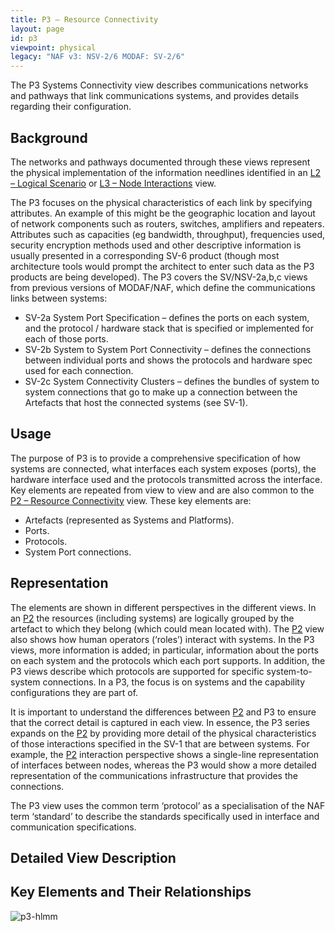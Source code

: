 ```yaml
---
title: P3 – Resource Connectivity
layout: page
id: p3
viewpoint: physical
legacy: "NAF v3: NSV-2/6 MODAF: SV-2/6"
---
```



The P3 Systems Connectivity view describes communications networks and
pathways that link communications systems, and provides details
regarding their configuration.

## Background

The networks and pathways documented through these views represent the
physical implementation of the information needlines identified in an
[L2 – Logical Scenario](l2.html) or [L3 – Node Interactions](l3.html) view.

The P3 focuses on the physical characteristics of each link by
specifying attributes. An example of this might be the geographic
location and layout of network components such as routers, switches,
amplifiers and repeaters. Attributes such as capacities (eg bandwidth,
throughput), frequencies used, security encryption methods used and
other descriptive information is usually presented in a corresponding
SV-6 product (though most architecture tools would prompt the architect
to enter such data as the P3 products are being developed). The P3
covers the SV/NSV-2a,b,c views from previous versions of MODAF/NAF,
which define the communications links between systems:

-   SV-2a System Port Specification – defines the ports on each system,
    and the protocol / hardware stack that is specified or implemented
    for each of those ports.
-   SV-2b System to System Port Connectivity – defines the connections
    between individual ports and shows the protocols and hardware spec
    used for each connection.
-   SV-2c System Connectivity Clusters – defines the bundles of system
    to system connections that go to make up a connection between the
    Artefacts that host the connected systems (see SV-1).

## Usage

The purpose of P3 is to provide a comprehensive specification of how
systems are connected, what interfaces each system exposes (ports), the
hardware interface used and the protocols transmitted across the
interface. Key elements are repeated from view to view and are also
common to the [P2 – Resource Connectivity](p2.html) view. These key elements
are:

-   Artefacts (represented as Systems and Platforms).
-   Ports.
-   Protocols.
-   System Port connections.

## Representation

The elements are shown in different perspectives in the different views.
In an [P2](p2.html) the resources (including systems) are logically grouped
by the artefact to which they belong (which could mean located with).
The [P2](p2.html) view also shows how human operators (‘roles’) interact
with systems. In the P3 views, more information is added; in particular,
information about the ports on each system and the protocols which each
port supports. In addition, the P3 views describe which protocols are
supported for specific system-to-system connections. In a P3, the focus
is on systems and the capability configurations they are part of.

It is important to understand the differences between [P2](p2.html) and P3
to ensure that the correct detail is captured in each view. In essence,
the P3 series expands on the [P2](p2.html) by providing more detail of the
physical characteristics of those interactions specified in the SV-1
that are between systems. For example, the [P2](p2.html) interaction
perspective shows a single-line representation of interfaces between
nodes, whereas the P3 would show a more detailed representation of the
communications infrastructure that provides the connections.

The P3 view uses the common term ‘protocol’ as a specialisation of the
NAF term ‘standard’ to describe the standards specifically used in
interface and communication specifications.

## Detailed View Description

## Key Elements and Their Relationships

![p3-hlmm](http://nafdocs.org/wp-content/uploads/2013/06/p3-hlmm.png)




